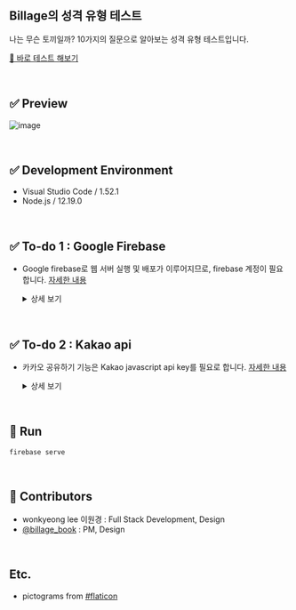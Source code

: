 ##  Billage의 성격 유형 테스트
나는 무슨 토끼일까? 10가지의 질문으로 알아보는 성격 유형 테스트입니다.

[🏡 바로 테스트 해보기](https://billage-test.web.app/)

<br>

## ✅ Preview
![image](https://user-images.githubusercontent.com/41133663/105662785-eff8a800-5f13-11eb-8c5e-725027d73bf7.png)

<br>

## ✅ Development Environment
- Visual Studio Code / 1.52.1
- Node.js / 12.19.0

<br>

##  ✅ To-do 1 : Google Firebase
- Google firebase로 웹 서버 실행 및 배포가 이루어지므로, firebase 계정이 필요합니다. [자세한 내용](https://firebase.google.com/)
  <details>
    <summary>상세 보기</summary>

    - Install nodejs with npm (or yarn)
    - Install firebase-tools CLI
    `npm install -g firebase-tools` or `yarn global add firebase-tools`
    - Clone & cd into this repo
    - Login to firebase with CLI firebase login
    - Create firebase project `firebase projects:create`, or use existing project `firebase use`
    - `cd functions && yarn install`
    - Start local json-server with `firebase serve --only hosting,functions`
    - Deploy json-server to firebase cloud hosting with firebase deploy
    - Access to url http://localhost:5000/
  </details>

<br>

##  ✅ To-do 2 : Kakao api
- 카카오 공유하기 기능은 Kakao javascript api key를 필요로 합니다. [자세한 내용](https://developers.kakao.com/)
  <details>
      <summary>상세 보기</summary>

    - kakao developers 애플리케이션 추가 후 JavaScript 키 사용
    - `share.js`에서 `Kakao.init (api_key)` 설정
    - 메시지의 형식은 `sendLink()` 내에서 `Kakao.Link.sendDefault()`로 설정
    - [자세한 내용](https://developers.kakao.com/docs/latest/ko/message/js)
  </details>

<br>

## 💖 Run
```
firebase serve
```

<br>

## 💖 Contributors
- wonkyeong lee 이원경 : Full Stack Development, Design
- [@billage_book](https://www.instagram.com/billage_book/) : PM, Design

<br>

## Etc.
- pictograms from [#flaticon](https://www.flaticon.com/)